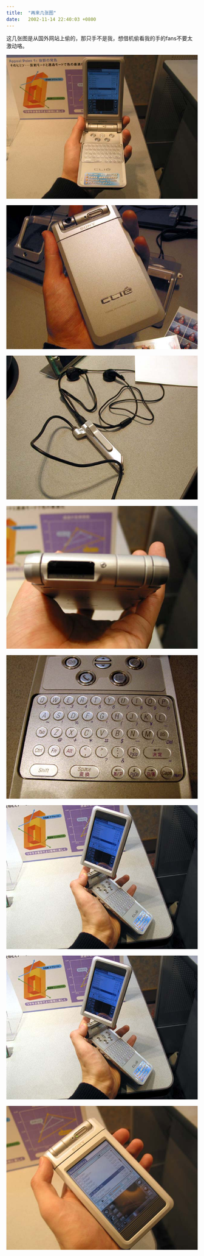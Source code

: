 ```yaml
---
title:  "再来几张图"
date:   2002-11-14 22:40:03 +0800
---
```


这几张图是从国外网站上偷的，那只手不是我，想借机偷看我的手的fans不要太激动咯。

![](/images/2011/nr701/11.jpg)

![](/images/2011/nr701/12.jpg)

![](/images/2011/nr701/13.jpg)

![](/images/2011/nr701/14.jpg)

![](/images/2011/nr701/15.jpg)

![](/images/2011/nr701/17.jpg)

![](/images/2011/nr701/17.jpg)

![](/images/2011/nr701/18.jpg)
